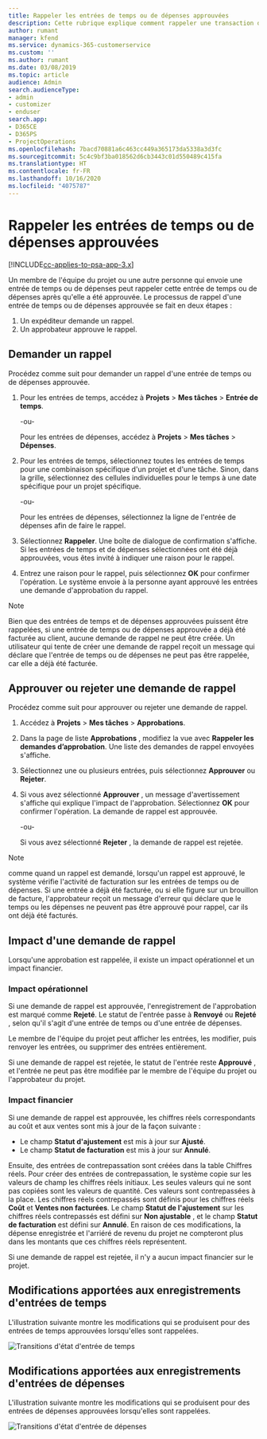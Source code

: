 ```yaml
---
title: Rappeler les entrées de temps ou de dépenses approuvées
description: Cette rubrique explique comment rappeler une transaction de temps et de dépenses approuvée précédemment.
author: rumant
manager: kfend
ms.service: dynamics-365-customerservice
ms.custom: ''
ms.author: rumant
ms.date: 03/08/2019
ms.topic: article
audience: Admin
search.audienceType:
- admin
- customizer
- enduser
search.app:
- D365CE
- D365PS
- ProjectOperations
ms.openlocfilehash: 7bacd70881a6c463cc449a365173da5338a3d3fc
ms.sourcegitcommit: 5c4c9bf3ba018562d6cb3443c01d550489c415fa
ms.translationtype: HT
ms.contentlocale: fr-FR
ms.lasthandoff: 10/16/2020
ms.locfileid: "4075787"
---
```

# <a name="recall-approved-time-or-expense-entries"></a>Rappeler les entrées de temps ou de dépenses approuvées

[!INCLUDE[cc-applies-to-psa-app-3.x](../includes/cc-applies-to-psa-app-3x.md)]

Un membre de l'équipe du projet ou une autre personne qui envoie une entrée de temps ou de dépenses peut rappeler cette entrée de temps ou de dépenses après qu'elle a été approuvée. Le processus de rappel d'une entrée de temps ou de dépenses approuvée se fait en deux étapes :

1. Un expéditeur demande un rappel.
2. Un approbateur approuve le rappel.

## <a name="request-a-recall"></a>Demander un rappel

Procédez comme suit pour demander un rappel d'une entrée de temps ou de dépenses approuvée.

1. Pour les entrées de temps, accédez à **Projets** \> **Mes tâches** \> **Entrée de temps**.

    -ou-

    Pour les entrées de dépenses, accédez à **Projets** \> **Mes tâches** \> **Dépenses**.

2. Pour les entrées de temps, sélectionnez toutes les entrées de temps pour une combinaison spécifique d'un projet et d'une tâche. Sinon, dans la grille, sélectionnez des cellules individuelles pour le temps à une date spécifique pour un projet spécifique.

    -ou-

    Pour les entrées de dépenses, sélectionnez la ligne de l'entrée de dépenses afin de faire le rappel.

3. Sélectionnez **Rappeler**. Une boîte de dialogue de confirmation s'affiche. Si les entrées de temps et de dépenses sélectionnées ont été déjà approuvées, vous êtes invité à indiquer une raison pour le rappel.
4. Entrez une raison pour le rappel, puis sélectionnez **OK** pour confirmer l'opération. Le système envoie à la personne ayant approuvé les entrées une demande d'approbation du rappel.

> [!NOTE]
> Bien que des entrées de temps et de dépenses approuvées puissent être rappelées, si une entrée de temps ou de dépenses approuvée a déjà été facturée au client, aucune demande de rappel ne peut être créée. Un utilisateur qui tente de créer une demande de rappel reçoit un message qui déclare que l'entrée de temps ou de dépenses ne peut pas être rappelée, car elle a déjà été facturée.

## <a name="approve-or-reject-a-recall-request"></a>Approuver ou rejeter une demande de rappel

Procédez comme suit pour approuver ou rejeter une demande de rappel.

1. Accédez à **Projets** \> **Mes tâches** \> **Approbations**.
2. Dans la page de liste **Approbations** , modifiez la vue avec **Rappeler les demandes d’approbation**. Une liste des demandes de rappel envoyées s'affiche.
3. Sélectionnez une ou plusieurs entrées, puis sélectionnez **Approuver** ou **Rejeter**.
4. Si vous avez sélectionné **Approuver** , un message d'avertissement s'affiche qui explique l'impact de l'approbation. Sélectionnez **OK** pour confirmer l'opération. La demande de rappel est approuvée.

    -ou-

    Si vous avez sélectionné **Rejeter** , la demande de rappel est rejetée.

> [!NOTE]
> comme quand un rappel est demandé, lorsqu'un rappel est approuvé, le système vérifie l'activité de facturation sur les entrées de temps ou de dépenses. Si une entrée a déjà été facturée, ou si elle figure sur un brouillon de facture, l'approbateur reçoit un message d'erreur qui déclare que le temps ou les dépenses ne peuvent pas être approuvé pour rappel, car ils ont déjà été facturés.

## <a name="impact-of-a-recall-request"></a>Impact d'une demande de rappel

Lorsqu'une approbation est rappelée, il existe un impact opérationnel et un impact financier.

### <a name="operational-impact"></a>Impact opérationnel

Si une demande de rappel est approuvée, l'enregistrement de l'approbation est marqué comme **Rejeté**. Le statut de l'entrée passe à **Renvoyé** ou **Rejeté** , selon qu'il s'agit d'une entrée de temps ou d'une entrée de dépenses.

Le membre de l'équipe du projet peut afficher les entrées, les modifier, puis renvoyer les entrées, ou supprimer des entrées entièrement.

Si une demande de rappel est rejetée, le statut de l'entrée reste **Approuvé** , et l'entrée ne peut pas être modifiée par le membre de l'équipe du projet ou l'approbateur du projet.

### <a name="financial-impact"></a>Impact financier

Si une demande de rappel est approuvée, les chiffres réels correspondants au coût et aux ventes sont mis à jour de la façon suivante :

- Le champ **Statut d'ajustement** est mis à jour sur **Ajusté**.
- Le champ **Statut de facturation** est mis à jour sur **Annulé**.

Ensuite, des entrées de contrepassation sont créées dans la table Chiffres réels. Pour créer des entrées de contrepassation, le système copie sur les valeurs de champ les chiffres réels initiaux. Les seules valeurs qui ne sont pas copiées sont les valeurs de quantité. Ces valeurs sont contrepassées à la place. Les chiffres réels contrepassés sont définis pour les chiffres réels **Coût** et **Ventes non facturées**. Le champ **Statut de l'ajustement** sur les chiffres réels contrepassés est défini sur **Non ajustable** , et le champ **Statut de facturation** est défini sur **Annulé**. En raison de ces modifications, la dépense enregistrée et l'arriéré de revenu du projet ne compteront plus dans les montants que ces chiffres réels représentent.

Si une demande de rappel est rejetée, il n'y a aucun impact financier sur le projet.

## <a name="changes-to-time-entry-records"></a>Modifications apportées aux enregistrements d'entrées de temps

L'illustration suivante montre les modifications qui se produisent pour des entrées de temps approuvées lorsqu'elles sont rappelées.

![Transitions d'état d'entrée de temps](media/TimeEntryStateTransitions.png)

## <a name="changes-to-expense-entry-records"></a>Modifications apportées aux enregistrements d'entrées de dépenses

L'illustration suivante montre les modifications qui se produisent pour des entrées de dépenses approuvées lorsqu'elles sont rappelées.

![Transitions d'état d'entrée de dépenses](media/ExpenseEntryStateTransitions.png)
